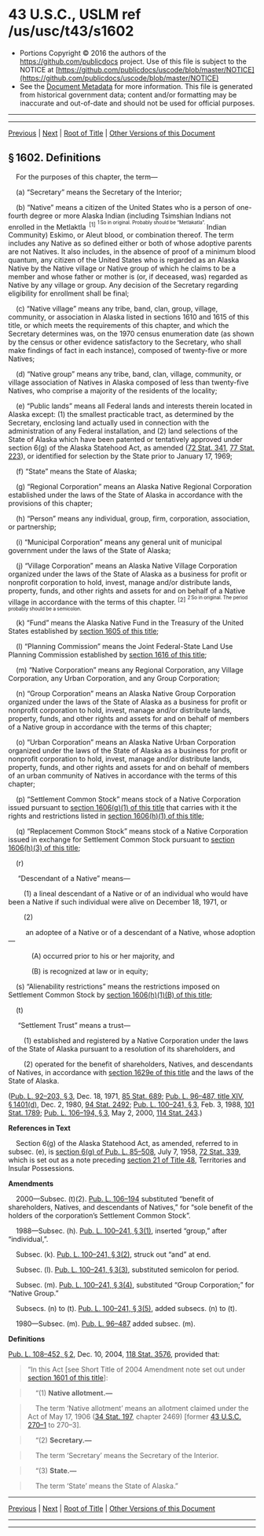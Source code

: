 ---
---

# 43 U.S.C., USLM ref /us/usc/t43/s1602

* Portions Copyright © 2016 the authors of the https://github.com/publicdocs project.
  Use of this file is subject to the NOTICE at [https://github.com/publicdocs/uscode/blob/master/NOTICE](https://github.com/publicdocs/uscode/blob/master/NOTICE)
* See the [Document Metadata](././../../../..//README.md) for more information.
  This file is generated from historical government data; content and/or formatting may be inaccurate and out-of-date and should not be used for official purposes.

----------
----------

[Previous](./../../../..//us/usc/t43/ch33/m__us_usc_t43_s1601.md) | [Next](./../../../..//us/usc/t43/ch33/m__us_usc_t43_s1603.md) | [Root of Title](./../../../../) | [Other Versions of this Document](https://publicdocs.github.io/go/links?ns=uslm&ref=%2Fus%2Fusc%2Ft43%2Fs1602)

## § 1602. Definitions

    For the purposes of this chapter, the term—

    (a) “Secretary” means the Secretary of the Interior;

    (b) “Native” means a citizen of the United States who is a person of one-fourth degree or more Alaska Indian (including Tsimshian Indians not enrolled in the Metlaktla  <sup>\[1\]</sup>  <sup><sup> 1 So in original. Probably should be “Metlakatla”. </sup></sup>  Indian Community) Eskimo, or Aleut blood, or combination thereof. The term includes any Native as so defined either or both of whose adoptive parents are not Natives. It also includes, in the absence of proof of a minimum blood quantum, any citizen of the United States who is regarded as an Alaska Native by the Native village or Native group of which he claims to be a member and whose father or mother is (or, if deceased, was) regarded as Native by any village or group. Any decision of the Secretary regarding eligibility for enrollment shall be final;

    (c) “Native village” means any tribe, band, clan, group, village, community, or association in Alaska listed in sections 1610 and 1615 of this title, or which meets the requirements of this chapter, and which the Secretary determines was, on the 1970 census enumeration date (as shown by the census or other evidence satisfactory to the Secretary, who shall make findings of fact in each instance), composed of twenty-five or more Natives;

    (d) “Native group” means any tribe, band, clan, village, community, or village association of Natives in Alaska composed of less than twenty-five Natives, who comprise a majority of the residents of the locality;

    (e) “Public lands” means all Federal lands and interests therein located in Alaska except: (1) the smallest practicable tract, as determined by the Secretary, enclosing land actually used in connection with the administration of any Federal installation, and (2) land selections of the State of Alaska which have been patented or tentatively approved under section 6(g) of the Alaska Statehood Act, as amended ([72 Stat. 341][/us/stat/72/341], [77 Stat. 223][/us/stat/77/223]), or identified for selection by the State prior to January 17, 1969;

    (f) “State” means the State of Alaska;

    (g) “Regional Corporation” means an Alaska Native Regional Corporation established under the laws of the State of Alaska in accordance with the provisions of this chapter;

    (h) “Person” means any individual, group, firm, corporation, association, or partnership;

    (i) “Municipal Corporation” means any general unit of municipal government under the laws of the State of Alaska;

    (j) “Village Corporation” means an Alaska Native Village Corporation organized under the laws of the State of Alaska as a business for profit or nonprofit corporation to hold, invest, manage and/or distribute lands, property, funds, and other rights and assets for and on behalf of a Native village in accordance with the terms of this chapter. <sup>\[2\]</sup>  <sup><sup> 2 So in original. The period probably should be a semicolon. </sup></sup> 

    (k) “Fund” means the Alaska Native Fund in the Treasury of the United States established by [section 1605 of this title][/us/usc/t43/s1605];

    (l) “Planning Commission” means the Joint Federal-State Land Use Planning Commission established by [section 1616 of this title][/us/usc/t43/s1616];

    (m) “Native Corporation” means any Regional Corporation, any Village Corporation, any Urban Corporation, and any Group Corporation;

    (n) “Group Corporation” means an Alaska Native Group Corporation organized under the laws of the State of Alaska as a business for profit or nonprofit corporation to hold, invest, manage and/or distribute lands, property, funds, and other rights and assets for and on behalf of members of a Native group in accordance with the terms of this chapter;

    (o) “Urban Corporation” means an Alaska Native Urban Corporation organized under the laws of the State of Alaska as a business for profit or nonprofit corporation to hold, invest, manage and/or distribute lands, property, funds, and other rights and assets for and on behalf of members of an urban community of Natives in accordance with the terms of this chapter;

    (p) “Settlement Common Stock” means stock of a Native Corporation issued pursuant to [section 1606(g)(1) of this title][/us/usc/t43/s1606/g/1] that carries with it the rights and restrictions listed in [section 1606(h)(1) of this title][/us/usc/t43/s1606/h/1];

    (q) “Replacement Common Stock” means stock of a Native Corporation issued in exchange for Settlement Common Stock pursuant to [section 1606(h)(3) of this title][/us/usc/t43/s1606/h/3];

    (r)

     “Descendant of a Native” means—

        (1) a lineal descendant of a Native or of an individual who would have been a Native if such individual were alive on December 18, 1971, or

        (2)

         an adoptee of a Native or of a descendant of a Native, whose adoption—

            (A) occurred prior to his or her majority, and

            (B) is recognized at law or in equity;

    (s) “Alienability restrictions” means the restrictions imposed on Settlement Common Stock by [section 1606(h)(1)(B) of this title][/us/usc/t43/s1606/h/1/B];

    (t)

     “Settlement Trust” means a trust—

        (1) established and registered by a Native Corporation under the laws of the State of Alaska pursuant to a resolution of its shareholders, and

        (2) operated for the benefit of shareholders, Natives, and descendants of Natives, in accordance with [section 1629e of this title][/us/usc/t43/s1629e] and the laws of the State of Alaska.

([Pub. L. 92–203, § 3][/us/pl/92/203/s3], Dec. 18, 1971, [85 Stat. 689][/us/stat/85/689]; [Pub. L. 96–487, title XIV, § 1401(d)][/us/pl/96/487/s1401/d], Dec. 2, 1980, [94 Stat. 2492][/us/stat/94/2492]; [Pub. L. 100–241, § 3][/us/pl/100/241/s3], Feb. 3, 1988, [101 Stat. 1789][/us/stat/101/1789]; [Pub. L. 106–194, § 3][/us/pl/106/194/s3], May 2, 2000, [114 Stat. 243][/us/stat/114/243].)

 __References in Text__ 

    Section 6(g) of the Alaska Statehood Act, as amended, referred to in subsec. (e), is [section 6(g) of Pub. L. 85–508][/us/pl/85/508/s6/g], July 7, 1958, [72 Stat. 339][/us/stat/72/339], which is set out as a note preceding [section 21 of Title 48][/us/usc/t48/s21], Territories and Insular Possessions.

 __Amendments__ 

    2000—Subsec. (t)(2). [Pub. L. 106–194][/us/pl/106/194] substituted “benefit of shareholders, Natives, and descendants of Natives,” for “sole benefit of the holders of the corporation’s Settlement Common Stock”.

    1988—Subsec. (h). [Pub. L. 100–241, § 3(1)][/us/pl/100/241/s3/1], inserted “group,” after “individual,”.

    Subsec. (k). [Pub. L. 100–241, § 3(2)][/us/pl/100/241/s3/2], struck out “and” at end.

    Subsec. (l). [Pub. L. 100–241, § 3(3)][/us/pl/100/241/s3/3], substituted semicolon for period.

    Subsec. (m). [Pub. L. 100–241, § 3(4)][/us/pl/100/241/s3/4], substituted “Group Corporation;” for “Native Group.”

    Subsecs. (n) to (t). [Pub. L. 100–241, § 3(5)][/us/pl/100/241/s3/5], added subsecs. (n) to (t).

    1980—Subsec. (m). [Pub. L. 96–487][/us/pl/96/487] added subsec. (m).

 __Definitions__ 

[Pub. L. 108–452, § 2][/us/pl/108/452/s2], Dec. 10, 2004, [118 Stat. 3576][/us/stat/118/3576], provided that: 

> “In this Act \[see Short Title of 2004 Amendment note set out under [section 1601 of this title][/us/usc/t43/s1601]\]:

>     “(1) __Native allotment.—__ 

>     The term ‘Native allotment’ means an allotment claimed under the Act of May 17, 1906 ([34 Stat. 197][/us/stat/34/197], chapter 2469) \[former [43 U.S.C. 270–1][/us/usc/t43/s270–1] to 270–3\].

>     “(2) __Secretary.—__ 

>     The term ‘Secretary’ means the Secretary of the Interior.

>     “(3) __State.—__ 

>     The term ‘State’ means the State of Alaska.”

----------

[Previous](./../../../..//us/usc/t43/ch33/m__us_usc_t43_s1601.md) | [Next](./../../../..//us/usc/t43/ch33/m__us_usc_t43_s1603.md) | [Root of Title](./../../../../) | [Other Versions of this Document](https://publicdocs.github.io/go/links?ns=uslm&ref=%2Fus%2Fusc%2Ft43%2Fs1602)

----------
----------

[/us/stat/72/341]: https://publicdocs.github.io/go/links?ns=uslm&ref=%2Fus%2Fstat%2F72%2F341
[/us/stat/77/223]: https://publicdocs.github.io/go/links?ns=uslm&ref=%2Fus%2Fstat%2F77%2F223
[/us/usc/t43/s1605]: https://publicdocs.github.io/go/links?ns=uslm&ref=%2Fus%2Fusc%2Ft43%2Fs1605
[/us/usc/t43/s1616]: https://publicdocs.github.io/go/links?ns=uslm&ref=%2Fus%2Fusc%2Ft43%2Fs1616
[/us/usc/t43/s1606/g/1]: https://publicdocs.github.io/go/links?ns=uslm&ref=%2Fus%2Fusc%2Ft43%2Fs1606%2Fg%2F1
[/us/usc/t43/s1606/h/1]: https://publicdocs.github.io/go/links?ns=uslm&ref=%2Fus%2Fusc%2Ft43%2Fs1606%2Fh%2F1
[/us/usc/t43/s1606/h/3]: https://publicdocs.github.io/go/links?ns=uslm&ref=%2Fus%2Fusc%2Ft43%2Fs1606%2Fh%2F3
[/us/usc/t43/s1606/h/1/B]: https://publicdocs.github.io/go/links?ns=uslm&ref=%2Fus%2Fusc%2Ft43%2Fs1606%2Fh%2F1%2FB
[/us/usc/t43/s1629e]: https://publicdocs.github.io/go/links?ns=uslm&ref=%2Fus%2Fusc%2Ft43%2Fs1629e
[/us/pl/92/203/s3]: https://publicdocs.github.io/go/links?ns=uslm&ref=%2Fus%2Fpl%2F92%2F203%2Fs3
[/us/stat/85/689]: https://publicdocs.github.io/go/links?ns=uslm&ref=%2Fus%2Fstat%2F85%2F689
[/us/pl/96/487/s1401/d]: https://publicdocs.github.io/go/links?ns=uslm&ref=%2Fus%2Fpl%2F96%2F487%2Fs1401%2Fd
[/us/stat/94/2492]: https://publicdocs.github.io/go/links?ns=uslm&ref=%2Fus%2Fstat%2F94%2F2492
[/us/pl/100/241/s3]: https://publicdocs.github.io/go/links?ns=uslm&ref=%2Fus%2Fpl%2F100%2F241%2Fs3
[/us/stat/101/1789]: https://publicdocs.github.io/go/links?ns=uslm&ref=%2Fus%2Fstat%2F101%2F1789
[/us/pl/106/194/s3]: https://publicdocs.github.io/go/links?ns=uslm&ref=%2Fus%2Fpl%2F106%2F194%2Fs3
[/us/stat/114/243]: https://publicdocs.github.io/go/links?ns=uslm&ref=%2Fus%2Fstat%2F114%2F243
[/us/pl/85/508/s6/g]: https://publicdocs.github.io/go/links?ns=uslm&ref=%2Fus%2Fpl%2F85%2F508%2Fs6%2Fg
[/us/stat/72/339]: https://publicdocs.github.io/go/links?ns=uslm&ref=%2Fus%2Fstat%2F72%2F339
[/us/usc/t48/s21]: https://publicdocs.github.io/go/links?ns=uslm&ref=%2Fus%2Fusc%2Ft48%2Fs21
[/us/pl/106/194]: https://publicdocs.github.io/go/links?ns=uslm&ref=%2Fus%2Fpl%2F106%2F194
[/us/pl/100/241/s3/1]: https://publicdocs.github.io/go/links?ns=uslm&ref=%2Fus%2Fpl%2F100%2F241%2Fs3%2F1
[/us/pl/100/241/s3/2]: https://publicdocs.github.io/go/links?ns=uslm&ref=%2Fus%2Fpl%2F100%2F241%2Fs3%2F2
[/us/pl/100/241/s3/3]: https://publicdocs.github.io/go/links?ns=uslm&ref=%2Fus%2Fpl%2F100%2F241%2Fs3%2F3
[/us/pl/100/241/s3/4]: https://publicdocs.github.io/go/links?ns=uslm&ref=%2Fus%2Fpl%2F100%2F241%2Fs3%2F4
[/us/pl/100/241/s3/5]: https://publicdocs.github.io/go/links?ns=uslm&ref=%2Fus%2Fpl%2F100%2F241%2Fs3%2F5
[/us/pl/96/487]: https://publicdocs.github.io/go/links?ns=uslm&ref=%2Fus%2Fpl%2F96%2F487
[/us/pl/108/452/s2]: https://publicdocs.github.io/go/links?ns=uslm&ref=%2Fus%2Fpl%2F108%2F452%2Fs2
[/us/stat/118/3576]: https://publicdocs.github.io/go/links?ns=uslm&ref=%2Fus%2Fstat%2F118%2F3576
[/us/usc/t43/s1601]: https://publicdocs.github.io/go/links?ns=uslm&ref=%2Fus%2Fusc%2Ft43%2Fs1601
[/us/stat/34/197]: https://publicdocs.github.io/go/links?ns=uslm&ref=%2Fus%2Fstat%2F34%2F197
[/us/usc/t43/s270–1]: https://publicdocs.github.io/go/links?ns=uslm&ref=%2Fus%2Fusc%2Ft43%2Fs270%E2%80%931


